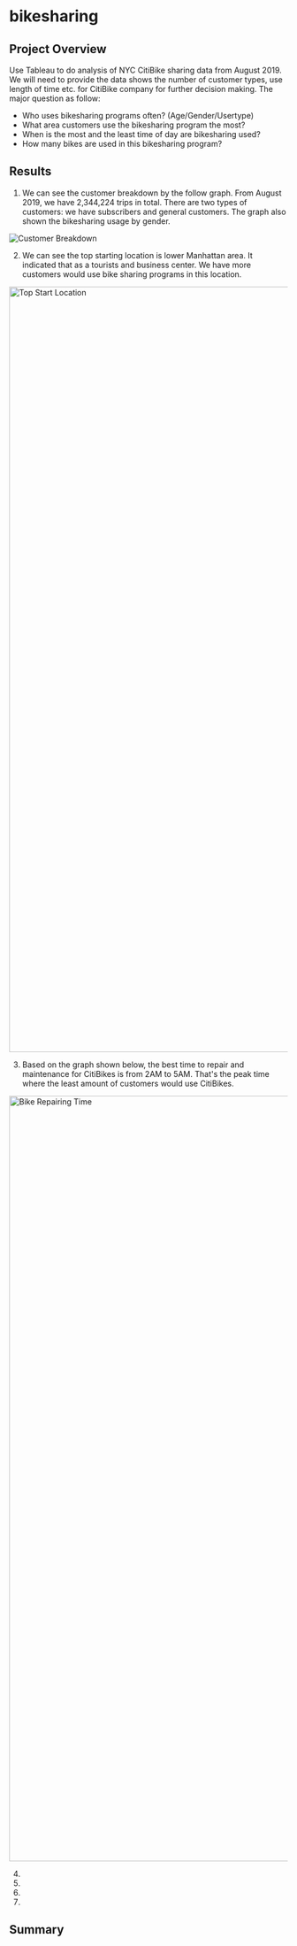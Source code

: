 # bikesharing
## Project Overview
Use Tableau to do analysis of NYC CitiBike sharing data from August 2019. We will need to provide the data shows the number of customer types, use length of time etc. for CitiBike company for further decision making. The major question as follow: 

- Who uses bikesharing programs often? (Age/Gender/Usertype)
- What area customers use the bikesharing program the most? 
- When is the most and the least time of day are bikesharing used? 
- How many bikes are used in this bikesharing program? 

## Results
1. We can see the customer breakdown by the follow graph. From August 2019, we have 2,344,224 trips in total. There are two types of customers: we have subscribers and general customers. The graph also shown the bikesharing usage by gender. 

![Customer Breakdown](https://user-images.githubusercontent.com/94089680/161397908-13beed91-d69a-4ba4-983b-7c7504c979ae.png)

2. We can see the top starting location is lower Manhattan area. It indicated that as a tourists and business center. We have more customers would use bike sharing programs in this location. 

<img width="1384" alt="Top Start Location" src="https://user-images.githubusercontent.com/94089680/161397917-9aeb0901-b4aa-4bd8-bf31-9128d1b61eb3.png">

3. Based on the graph shown below, the best time to repair and maintenance for CitiBikes is from 2AM to 5AM. That's the peak time where the least amount of customers would use CitiBikes.

<img width="1384" alt="Bike Repairing Time" src="https://user-images.githubusercontent.com/94089680/161398073-564b605e-0f7c-4548-b5fc-3fe4d3180ae7.png">


4. 

5. 
6. 
7. 



## Summary
